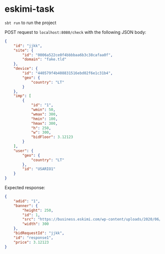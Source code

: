 # eskimi-task

`sbt run` to run the project

POST request to `localhost:8080/check` with the following JSON body:
```json
{
    "id": "jjkk",
    "site": {
        "id": "0006a522ce0f4bbbbaa6b3c38cafaa0f",
        "domain": "fake.tld"
    },
    "device": {
        "id": "440579f4b408831516ebd02f6e1c31b4",
        "geo": {
            "country": "LT"
        }
    },
    "imp": [
        {
            "id": "1",
            "wmin": 50,
            "wmax": 300,
            "hmin": 100,
            "hmax": 300,
            "h": 250,
            "w": 300,
            "bidFloor": 3.12123
        }
    ],
    "user": {
        "geo": {
            "country": "LT"
        },
        "id": "USARIO1"
    }
}
```

Expected response: 
```json
{
    "adid": "1",
    "banner": {
        "height": 250,
        "id": 1,
        "src": "https://business.eskimi.com/wp-content/uploads/2020/06/openGraph.jpeg",
        "width": 300
    },
    "bidRequestId": "jjkk",
    "id": "response1",
    "price": 3.12123
}
```
